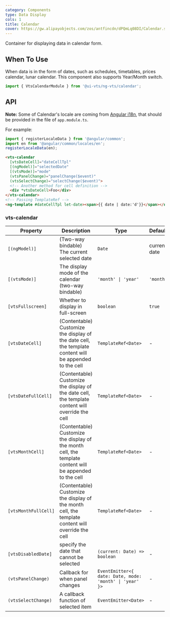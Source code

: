 ```yaml
---
category: Components
type: Data Display
cols: 1
title: Calendar
cover: https://gw.alipayobjects.com/zos/antfincdn/dPQmLq08DI/Calendar.svg
---
```


Container for displaying data in calendar form.

## When To Use

When data is in the form of dates, such as schedules, timetables, prices calendar, lunar calendar. This component also supports Year/Month switch.

```ts
import { VtsCalendarModule } from '@ui-vts/ng-vts/calendar';
```


## API

**Note:** Some of Calendar's locale are coming from [Angular i18n](https://angular.io/guide/i18n), that should be provided in the file of `app.module.ts`.

For example:
```typescript
import { registerLocaleData } from '@angular/common';
import en from '@angular/common/locales/en';
registerLocaleData(en);
```

```html
<vts-calendar
  [vtsDateCell]="dateCellTpl"
  [(ngModel)]="selectedDate"
  [(vtsMode)]="mode"
  (vtsPanelChange)="panelChange($event)"
  (vtsSelectChange)="selectChange($event)">
  <!-- Another method for cell definition -->
  <div *vtsDateCell>Foo</div>
</vts-calendar>
<!-- Passing TemplateRef -->
<ng-template #dateCellTpl let-date><span>{{ date | date:'d'}}</span></ng-template>
```

### vts-calendar

| Property | Description | Type | Default |
| -------- | ----------- | ---- | ------- |
| `[(ngModel)]` | (Two-way bindable) The current selected date | `Date` | current date |
| `[(vtsMode)]` | The display mode of the calendar (two-way bindable) | `'month' \| 'year'` | `'month'` |
| `[vtsFullscreen]` | Whether to display in full-screen | `boolean` | `true` |
| `[vtsDateCell]` | (Contentable) Customize the display of the date cell, the template content will be appended to the cell | `TemplateRef<Date>` | - |
| `[vtsDateFullCell]` | (Contentable) Customize the display of the date cell, the template content will override the cell | `TemplateRef<Date>` | - |
| `[vtsMonthCell]` | (Contentable) Customize the display of the month cell, the template content will be appended to the cell | `TemplateRef<Date>` | - |
| `[vtsMonthFullCell]` | (Contentable) Customize the display of the month cell, the template content will override the cell | `TemplateRef<Date>` | - |
| `[vtsDisabledDate]` | specify the date that cannot be selected | `(current: Date) => boolean` | - | - |
| `(vtsPanelChange)` | Callback for when panel changes | `EventEmitter<{ date: Date, mode: 'month' \| 'year' }>` | - |
| `(vtsSelectChange)` | A callback function of selected item | `EventEmitter<Date>` | - |
